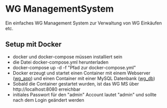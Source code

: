 # WG ManagementSystem

Ein einfaches WG Management System zur Verwaltung von WG Einkäufen etc.


Setup mit Docker
-----
* docker und docker-compose müssen installiert sein
* die Datei docker-compose.yml herunterladen
* docker-compose up -d -f "Pfad zur docker-compose.yml"
* Docker erzeugt und startet einen Container mit einem Webserver ([wg_app](https://hub.docker.com/r/j4velin/wg_app)) und einen Container mit einer MySQL Datenbank ([wg_db](https://hub.docker.com/r/j4velin/wg_db))
* Sobald die Container gestartet wurden, ist das WG MS über http://localhost:8080 erreichbar
* initiales Passwort für den "admin" Account lautet "admin" und sollte nach dem Login geändert werden
